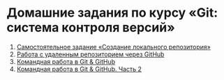 # Домашние задания по курсу «Git: система контроля версий»

1. [Самостоятельное задание «Создание локального репозитория»]()
1. [Работа с удаленным репозиторием через GitHub](hw_1)
1. [Командная работа в Git & GitHub](hw_2) 
1. [Командная работа в Git & GitHub. Часть 2](hw_3) 
